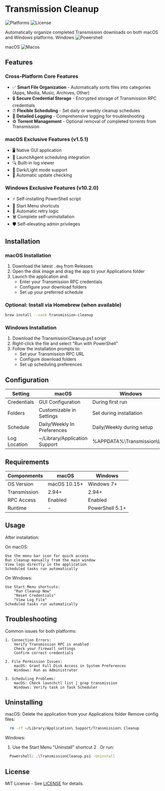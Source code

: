 # Transmission Cleanup

![Platforms](https://img.shields.io/badge/Platforms-macOS%20%7C%20Windows-lightgrey)
![License](https://img.shields.io/badge/License-MIT-green)

Automatically organize completed Transmission downloads on both macOS and Windows platforms.
Windows 
![Powershell](https://github.com/user-attachments/assets/166bca48-8332-4d33-9e65-8371f9cd3e70)

macOS
![Macos](https://github.com/user-attachments/assets/11c3ae53-8473-4f32-b317-b51e62fabd51)


## Features

### Cross-Platform Core Features
- ✅ **Smart File Organization** - Automatically sorts files into categories (Apps, Media, Music, Archives, Other)
- 🔒 **Secure Credential Storage** - Encrypted storage of Transmission RPC credentials
- ⏰ **Flexible Scheduling** - Set daily or weekly cleanup schedules
- 📝 **Detailed Logging** - Comprehensive logging for troubleshooting
- ♻️ **Torrent Management** - Optional removal of completed torrents from Transmission

### macOS Exclusive Features (v1.5.1)
- 🖥️ Native GUI application
- 🚀 LaunchAgent scheduling integration
- 🔍 Built-in log viewer
- 🎨 Dark/Light mode support
- 🔄 Automatic update checking

### Windows Exclusive Features (v10.2.0)
- ⚡ Self-installing PowerShell script
- 🏁 Start Menu shortcuts
- 🔄 Automatic retry logic
- 🗑️ Complete self-uninstallation
- 🛡️ Self-elevating admin privileges

## Installation

### macOS Installation
1. Download the latest `.dmg` from Releases
2. Open the disk image and drag the app to your Applications folder
3. Launch the application and:
   - Enter your Transmission RPC credentials
   - Configure your download folders
   - Set up your preferred schedule


### Optional: Install via Homebrew (when available)
```bash
brew install --cask transmission-cleanup
```

### Windows Installation
1. Download the TransmissionCleanup.ps1 script
2. Right-click the file and select "Run with PowerShell"
3. Follow the installation prompts to:
   - Set your Transmission RPC URL
   - Configure download folders
   - Set up scheduling preferences

## Configuration

|Setting	| macOS | Windows|
|--------|-------|--------|
|Credentials|GUI Configuration|During first run|
|Folders|Customizable in Settings|Set during installation|
|Schedule |Daily/Weekly In Preferences|Daily/Weekly during setup|
|Log Location|~/Library/Application Support|%APPDATA%\Transmission\Logs

## Requirements

|Componments|macOS|Windows|
|-----------|-----|-------|
|OS Version|macOS 10.15+|Windows 7+|
|Transmission|2.94+|2.94+|
|RPC Access| Enabled|Enabled|
|Runtime|-|PowerShell 5.1+|

## Usage

After installation:

On macOS:

    Use the menu bar icon for quick access
    Run cleanup manually from the main window
    View logs directly in the application
    Scheduled tasks run automatically

On Windows:

    Use Start Menu shortcuts:
        "Run Cleanup Now"
        "Reset Credentials"
        "View Log File"
    Scheduled tasks run automatically

## Troubleshooting

Common issues for both platforms:

    1. Connection Errors:
        Verify Transmission RPC is enabled
        Check your firewall settings
        Confirm correct credentials

    2. File Permission Issues:
        macOS: Grant Full Disk Access in System Preferences
        Windows: Run as Administrator

    3. Scheduling Problems:
        macOS: Check launchctl list | grep transmission
        Windows: Verify task in Task Scheduler

## Uninstalling

macOS: 
Delete the application from your Applications folder Remove config files:

```bash
  rm -rf ~/Library/Application\ Support/Transmission\ Cleanup
```

Windows:
1. Use the Start Menu "Uninstall" shortcut
2 . Or run: 
```bash
  Powershell: .\TransmissionCleanup.ps1 -Uninstall
```
## License

MIT License - See [LICENSE](/LICENSE.md) for details.

